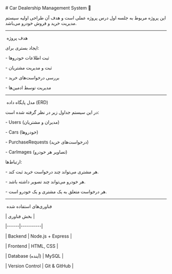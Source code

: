 \# Car Dealership Management System 🚗



این پروژه مربوط به جلسه اول درس پروژه عملی است و هدف آن طراحی اولیه سیستم مدیریت خرید و فروش خودرو می‌باشد.



---



&nbsp;هدف پروژه

ایجاد بستری برای:

\- ثبت اطلاعات خودروها

\- ثبت و مدیریت مشتریان

\- بررسی درخواست‌های خرید

\- مدیریت توسط ادمین‌ها



---



&nbsp;مدل پایگاه داده (ERD)

در این سیستم جداول زیر در نظر گرفته شده است:

\- Users (مدیران و مشتریان)

\- Cars (خودروها)

\- PurchaseRequests (درخواست‌های خرید)

\- CarImages (تصاویر هر خودرو)



ارتباط‌ها:

\- هر مشتری می‌تواند چند درخواست خرید ثبت کند.

\- هر خودرو می‌تواند چند تصویر داشته باشد.

\- هر درخواست متعلق به یک مشتری و یک خودرو است.



---



&nbsp;فناوری‌های استفاده شده

| بخش  فناوری |

|------|----------|

| Backend | Node.js + Express |

| Frontend | HTML, CSS |

| Database (آینده) | MySQL |

| Version Control | Git \& GitHub |

